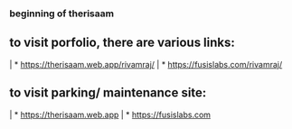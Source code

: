 ### beginning of therisaam
## to visit porfolio, there are various links:

| * https://therisaam.web.app/rivamraj/
| * https://fusislabs.com/rivamraj/

## to visit parking/ maintenance site:

| * https://therisaam.web.app
| * https://fusislabs.com
